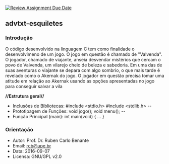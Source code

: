[![Review Assignment Due Date](https://classroom.github.com/assets/deadline-readme-button-22041afd0340ce965d47ae6ef1cefeee28c7c493a6346c4f15d667ab976d596c.svg)](https://classroom.github.com/a/Una5IRus)
## advtxt-esquiletes

### Introdução

O código desenvolvido na linguagem C tem como finalidade o desenvolvimeno de um jogo. O jogo em questão é chamado de "Valvenda".
O jogador, chamado de viajante, anseia desvendar mistérios que cercam o povo de Valvenda, um vilarejo cheio de beleza e sabedoria.
Em uma das de suas aventuras o viajante se depara com algo sombrio, o que mais tarde é revelado como o Akernak  do jogo. O jogador
em questão precisa tomar uma atitude em relação ao Akernak usando as opções apresentadas no jogo para conseguir salvar a vila

**//__Estrutura geral__//**
 * Inclusões de Bibliotecas:
 #include <stdio.h>
 #include <stdlib.h>
--
 * Prototipagem de Funções:
 void jogo();
 void menu();
--
* Função Principal (main):
 int main(void)
{
    ...
}


### Orientação

* Autor: Prof. Dr. Ruben Carlo Benante
* Email: rcb@upe.br
* Data: 2016-09-07
* Licensa: GNU/GPL v2.0

